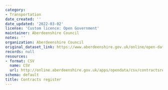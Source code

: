 ```yaml
---
category:
- Transportation
date_created: ''
date_updated: '2022-03-02'
license: 'Custom licence: Open Government'
maintainer: Aberdeenshire Council
notes: ''
organization: Aberdeenshire Council
original_dataset_link: https://www.aberdeenshire.gov.uk/online/open-data/
records: null
resources:
- format: CSV
  name: CSV
  url: http://online.aberdeenshire.gov.uk/apps/opendata/csv/contractsregister.csv
schema: default
title: Contracts register
---
```

